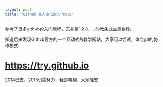```yaml
---
layout: post
title: "Github 最人性化的入门方式"
---
```


参考了很多github的入门教程，无非是1.2.3……的教条式主意教程。

知道后来发现Github官方的一个互动式的教学网站，大家可以尝试，体会git的协作模式:

<h1><a href="https://try.github.io">https://try.github.io</a></h1>


2014已去，2015仍需努力，我是晓棚，大家晚安